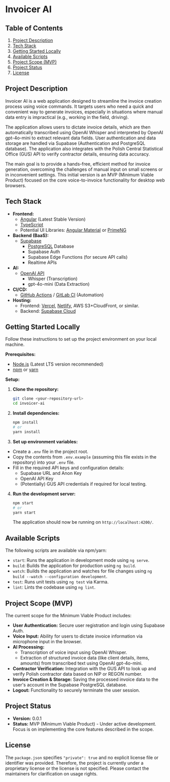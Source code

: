 # Invoicer AI

## Table of Contents
1.  [Project Description](#project-description)
2.  [Tech Stack](#tech-stack)
3.  [Getting Started Locally](#getting-started-locally)
4.  [Available Scripts](#available-scripts)
5.  [Project Scope (MVP)](#project-scope-mvp)
6.  [Project Status](#project-status)
7.  [License](#license)

## Project Description

Invoicer AI is a web application designed to streamline the invoice creation process using voice commands. It targets users who need a quick and convenient way to generate invoices, especially in situations where manual data entry is impractical (e.g., working in the field, driving).

The application allows users to dictate invoice details, which are then automatically transcribed using OpenAI Whisper and interpreted by OpenAI gpt-4o-mini to extract relevant data fields. User authentication and data storage are handled via Supabase (Authentication and PostgreSQL database). The application also integrates with the Polish Central Statistical Office (GUS) API to verify contractor details, ensuring data accuracy.

The main goal is to provide a hands-free, efficient method for invoice generation, overcoming the challenges of manual input on small screens or in inconvenient settings. This initial version is an MVP (Minimum Viable Product) focused on the core voice-to-invoice functionality for desktop web browsers.

## Tech Stack

* **Frontend:**
  * [Angular](https://angular.io/) (Latest Stable Version)
  * [TypeScript](https://www.typescriptlang.org/)
  * Potential UI Libraries: [Angular Material](https://material.angular.io/) or [PrimeNG](https://primeng.org/)
* **Backend (BaaS):**
  * [Supabase](https://supabase.io/)
    * [PostgreSQL](https://www.postgresql.org/) Database
    * Supabase Auth
    * Supabase Edge Functions (for secure API calls)
    * Realtime APIs
* **AI:**
  * [OpenAI API](https://openai.com/docs)
    * Whisper (Transcription)
    * gpt-4o-mini (Data Extraction)
* **CI/CD:**
  * [GitHub Actions](https://github.com/features/actions) / [GitLab CI](https://docs.gitlab.com/ee/ci/) (Automation)
* **Hosting:**
  * Frontend: [Vercel](https://vercel.com/), [Netlify](https://www.netlify.com/), AWS S3+CloudFront, or similar.
  * Backend: [Supabase Cloud](https://supabase.com/dashboard)

## Getting Started Locally

Follow these instructions to set up the project environment on your local machine.

**Prerequisites:**

* [Node.js](https://nodejs.org/) (Latest LTS version recommended)
* [npm](https://www.npmjs.com/) or [yarn](https://yarnpkg.com/)

**Setup:**

1.  **Clone the repository:**
    ```bash
    git clone <your-repository-url>
    cd invoicer-ai
    ```

2.  **Install dependencies:**
    ```bash
    npm install
    # or
    yarn install
    ```

3.  **Set up environment variables:**
  * Create a `.env` file in the project root.
  * Copy the contents from `.env.example` (assuming this file exists in the repository) into your `.env` file.
  * Fill in the required API keys and configuration details:
    * Supabase URL and Anon Key
    * OpenAI API Key
    * (Potentially) GUS API credentials if required for local testing.

4.  **Run the development server:**
    ```bash
    npm start
    # or
    yarn start
    ```
    The application should now be running on `http://localhost:4200/`.

## Available Scripts

The following scripts are available via npm/yarn:

* `start`: Runs the application in development mode using `ng serve`.
* `build`: Builds the application for production using `ng build`.
* `watch`: Builds the application and watches for file changes using `ng build --watch --configuration development`.
* `test`: Runs unit tests using `ng test` via Karma.
* `lint`: Lints the codebase using `ng lint`.

## Project Scope (MVP)

The current scope for the Minimum Viable Product includes:

* **User Authentication:** Secure user registration and login using Supabase Auth.
* **Voice Input:** Ability for users to dictate invoice information via microphone input in the browser.
* **AI Processing:**
  * Transcription of voice input using OpenAI Whisper.
  * Extraction of structured invoice data (like client details, items, amounts) from transcribed text using OpenAI gpt-4o-mini.
* **Contractor Verification:** Integration with the GUS API to look up and verify Polish contractor data based on NIP or REGON number.
* **Invoice Creation & Storage:** Saving the processed invoice data to the user's account in the Supabase PostgreSQL database.
* **Logout:** Functionality to securely terminate the user session.

## Project Status

* **Version:** 0.0.1
* **Status:** MVP (Minimum Viable Product) - Under active development. Focus is on implementing the core features described in the scope.

## License

The `package.json` specifies `"private": true` and no explicit license file or identifier was provided. Therefore, the project is currently under a proprietary license or the license is not specified. Please contact the maintainers for clarification on usage rights.
